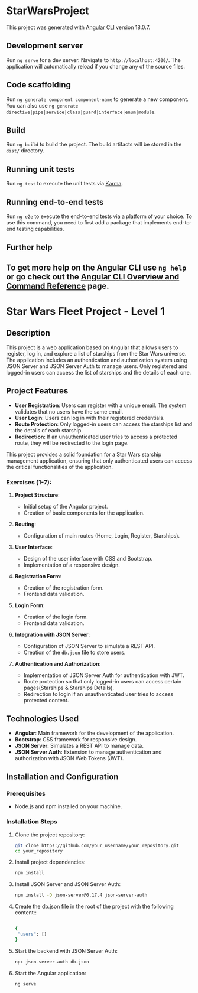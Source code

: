 # StarWarsProject

This project was generated with [Angular CLI](https://github.com/angular/angular-cli) version 18.0.7.

## Development server

Run `ng serve` for a dev server. Navigate to `http://localhost:4200/`. The application will automatically reload if you change any of the source files.

## Code scaffolding

Run `ng generate component component-name` to generate a new component. You can also use `ng generate directive|pipe|service|class|guard|interface|enum|module`.

## Build

Run `ng build` to build the project. The build artifacts will be stored in the `dist/` directory.

## Running unit tests

Run `ng test` to execute the unit tests via [Karma](https://karma-runner.github.io).

## Running end-to-end tests

Run `ng e2e` to execute the end-to-end tests via a platform of your choice. To use this command, you need to first add a package that implements end-to-end testing capabilities.

## Further help

## To get more help on the Angular CLI use `ng help` or go check out the [Angular CLI Overview and Command Reference](https://angular.dev/tools/cli) page.

# Star Wars Fleet Project - Level 1

## Description

This project is a web application based on Angular that allows users to register, log in, and explore a list of starships from the Star Wars universe. The application includes an authentication and authorization system using JSON Server and JSON Server Auth to manage users. Only registered and logged-in users can access the list of starships and the details of each one.

## Project Features

- **User Registration**: Users can register with a unique email. The system validates that no users have the same email.
- **User Login**: Users can log in with their registered credentials.
- **Route Protection**: Only logged-in users can access the starships list and the details of each starship.
- **Redirection**: If an unauthenticated user tries to access a protected route, they will be redirected to the login page.

This project provides a solid foundation for a Star Wars starship management application, ensuring that only authenticated users can access the critical functionalities of the application.

### Exercises (1-7):

1. **Project Structure**:

   - Initial setup of the Angular project.
   - Creation of basic components for the application.

2. **Routing**:

   - Configuration of main routes (Home, Login, Register, Starships).

3. **User Interface**:

   - Design of the user interface with CSS and Bootstrap.
   - Implementation of a responsive design.

4. **Registration Form**:

   - Creation of the registration form.
   - Frontend data validation.

5. **Login Form**:

   - Creation of the login form.
   - Frontend data validation.

6. **Integration with JSON Server**:

   - Configuration of JSON Server to simulate a REST API.
   - Creation of the `db.json` file to store users.

7. **Authentication and Authorization**:
   - Implementation of JSON Server Auth for authentication with JWT.
   - Route protection so that only logged-in users can access certain pages(Starships & Starships Details).
   - Redirection to login if an unauthenticated user tries to access protected content.

## Technologies Used

- **Angular**: Main framework for the development of the application.
- **Bootstrap**: CSS framework for responsive design.
- **JSON Server**: Simulates a REST API to manage data.
- **JSON Server Auth**: Extension to manage authentication and authorization with JSON Web Tokens (JWT).

## Installation and Configuration

### Prerequisites

- Node.js and npm installed on your machine.

### Installation Steps

1. Clone the project repository:

   ```bash
   git clone https://github.com/your_username/your_repository.git
   cd your_repository

   ```

2. Install project dependencies:

   ```bash
   npm install

   ```

3. Install JSON Server and JSON Server Auth:

   ```bash
   npm install -D json-server@0.17.4 json-server-auth
   ```

4. Create the db.json file in the root of the project with the following content::

   ```bash

   {
    "users": []
   }
   ```

5. Start the backend with JSON Server Auth:

   ```bash
   npx json-server-auth db.json
   ```

6. Start the Angular application:

   ```bash
   ng serve
   ```
